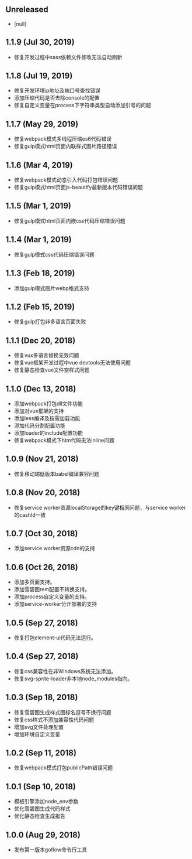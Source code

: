 ## Unreleased

* [null]

## 1.1.9 (Jul 30, 2019)

* 修复开发过程中sass依赖文件修改无法自动刷新

## 1.1.8 (Jul 19, 2019)

* 修复开发环境ip地址及端口号查找错误
* 添加压缩代码是否去除console的配置
* 修复自定义变量在process下字符串类型自动添加引号的问题

## 1.1.7 (May 29, 2019)

* 修复webpack模式多线程压缩es6代码错误
* 修复gulp模式html页面内联样式图片路径错误

## 1.1.6 (Mar 4, 2019)

* 修复webpack模式动态引入代码打包错误问题
* 修复gulp模式html页面js-beautify最新版本代码错误问题

## 1.1.5 (Mar 1, 2019)

* 修复gulp模式html页面内嵌css代码压缩错误问题

## 1.1.4 (Mar 1, 2019)

* 修复gulp模式css代码压缩错误问题

## 1.1.3 (Feb 18, 2019)

* 添加gulp模式图片webp格式支持

## 1.1.2 (Feb 15, 2019)

* 修复gulp打包非多语言页面失败

## 1.1.1 (Dec 20, 2018)

* 修复vux多语言替换无效问题
* 修复vue框架开发过程中vue devtools无法使用问题
* 修复静态检查vue文件空样式问题

## 1.1.0 (Dec 13, 2018)

* 添加webpack打包dll文件功能
* 添加对vux框架的支持
* 添加less编译及按需加载功能
* 添加代码分割配置功能
* 添加loader的include配置功能
* 修复webpack模式下htm代码无法inline问题

## 1.0.9 (Nov 21, 2018)

* 修复移动端低版本babel编译兼容问题

## 1.0.8 (Nov 20, 2018)

* 修复service worker资源localStorage的key键相同问题，与service worker的cashId一致

## 1.0.7 (Oct 30, 2018)

* 添加service worker资源cdn的支持

## 1.0.6 (Oct 26, 2018)

* 添加多页面支持。
* 添加雪碧图rem配置不转换支持。
* 添加process自定义变量的支持。
* 添加service-worker分开部署的支持

## 1.0.5 (Sep 27, 2018)

* 修复打包element-ui代码无法运行。

## 1.0.4 (Sep 27, 2018)

* 修复css兼容性在非Windows系统无法添加。
* 修复svg-sprite-loader非本地node_modules指向。


## 1.0.3 (Sep 18, 2018)

* 修复雪碧图生成样式图标名逗号不换行问题
* 修复css样式不添加兼容性代码问题
* 增加svg文件处理配置
* 增加环境自定义变量

## 1.0.2 (Sep 11, 2018)

* 修复webpack模式打包publicPath错误问题

## 1.0.1 (Sep 10, 2018)

* 模板引擎添加node_env参数
* 优化雪碧图生成代码样式
* 优化静态检查生成报告

## 1.0.0 (Aug 29, 2018)

* 发布第一版本goflow命令行工具
